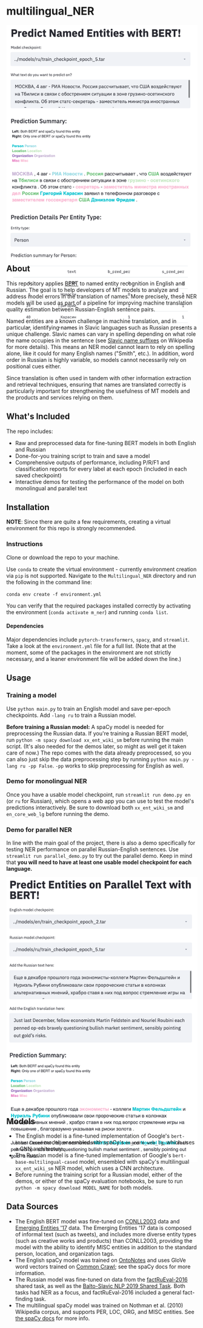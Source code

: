 # multilingual_NER

<!-- markdownlint-disable MD033 -->
<div style="text-align:center; height:600px"><img src="./img/monolingual_demo.png"/></div>

## About

This repository applies [BERT](https://github.com/google-research/bert) to named entity recognition in English and Russian. The goal is to help developers of MT models to analyze and address model errors in the translation of names. More precisely, these NER models will be used as part of a pipeline for improving machine translation quality estimation between Russian-English sentence pairs.

Named entities are a known challenge in machine translation, and in particular, identifying names in Slavic languages such as Russian presents a unique challenge. Slavic names can vary in spelling depending on what role the name occupies in the sentence (see [Slavic name suffixes](https://en.wikipedia.org/wiki/Slavic_name_suffixes) on Wikipedia for more details). This means an NER model cannot learn to rely on spelling alone, like it could for many English names ("Smith", etc.). In addition, word order in Russian is highly variable, so models cannot necessarily rely on positional cues either.

Since translation is often used in tandem with other information extraction and retrieval techniques, ensuring that names are translated correctly is particularly important for strengthening the usefulness of MT models and the products and services relying on them.

## What's Included

The repo includes:

* Raw and preprocessed data for fine-tuning BERT models in both English and Russian
* Done-for-you training script to train and save a model
* Comprehensive outputs of performance, including P/R/F1 and classification reports for every label at each epoch (included in each saved checkpoint)
* Interactive demos for testing the performance of the model on both monolingual and parallel text

## Installation

**NOTE**: Since there are quite a few requirements, creating a virtual environment for this repo is strongly recommended.

### Instructions

Clone or download the repo to your machine.

Use `conda` to create the virtual environment - currently environment creation via `pip` is not supported. Navigate to the `Multilingual_NER` directory and run the following in the command line:

`conda env create -f environment.yml`

You can verify that the required packages installed correctly by activating the environment (`conda activate m_ner`) and running `conda list`.

#### Dependencies

Major dependencies include `pytorch-transformers`, `spacy`, and `streamlit`. Take a look at the `environment.yml` file for a full list. (Note that at the moment, some of the packages in the environment are not strictly necessary, and a leaner environment file will be added down the line.)

## Usage

### Training a model

Use `python main.py` to train an English model and save per-epoch checkpoints. Add `-lang ru` to train a Russian model.

**Before training a Russian model:** A spaCy model is needed for preprocessing the Russian data. If you're training a Russian BERT model, run `python -m spacy download xx_ent_wiki_sm` before running the main script. (It's also needed for the demos later, so might as well get it taken care of now.) The repo comes with the data already preprocessed, so you can also just skip the data preprocessing step by running `python main.py -lang ru -pp False`. `-pp` works to skip preprocessing for English as well.

### Demo for monolingual NER

Once you have a usable model checkpoint, run `streamlit run demo.py en` (or `ru` for Russian), which opens a web app you can use to test the model's predictions interactively. Be sure to download both `xx_ent_wiki_sm` and `en_core_web_lg` before running the demo.

### Demo for parallel NER

In line with the main goal of the project, there is also a demo specifically for testing NER performance on parallel Russian-English sentences. Use `streamlit run parallel_demo.py` to try out the parallel demo. Keep in mind that **you will need to have at least one usable model checkpoint for each language.**

<!-- markdownlint-disable MD033 -->
<div style="text-align:center; height:600px"><img src="./img/parallel_demo.png"/></div>

## Models

* The English model is a fine-tuned implementation of Google's `bert-base-cased` model, ensembled with spaCy's `en_core_web_lg`, which uses a CNN architecture.
* The Russian model is a fine-tuned implementation of Google's `bert-base-multilingual-cased` model, ensembled with spaCy's multilingual `xx_ent_wiki_sm` NER model, which uses a CNN architecture.
* Before running the training script for a Russian model, either of the demos, or either of the spaCy evaluation notebooks, be sure to run `python -m spacy download MODEL_NAME` for both models.

## Data Sources

* The English BERT model was fine-tuned on [CONLL2003](http://aclweb.org/anthology/W03-0419) data and [Emerging Entities '17](https://noisy-text.github.io/2017/emerging-rare-entities.html) data. The Emerging Entities '17 data is composed of informal text (such as tweets), and includes more diverse entity types (such as creative works and products) than CONLL2003, providing the model with the ability to identify MISC entities in addition to the standard person, location, and organization tags.
* The English spaCy model was trained on [OntoNotes](https://catalog.ldc.upenn.edu/LDC2013T19) and uses GloVe word vectors trained on [Common Crawl](https://commoncrawl.org/); see the spaCy docs for more information.
* The Russian model was fine-tuned on data from the [factRuEval-2016](https://github.com/dialogue-evaluation/factRuEval-2016/) shared task, as well as the [Balto-Slavic NLP 2019 Shared Task](http://bsnlp.cs.helsinki.fi/shared_task.html). Both tasks had NER as a focus, and factRuEval-2016 included a general fact-finding task.
* The multilingual spaCy model was trained on Nothman et al. (2010) Wikipedia corpus, and supports PER, LOC, ORG, and MISC entities. See [the spaCy docs](https://spacy.io/models/xx) for more info.
